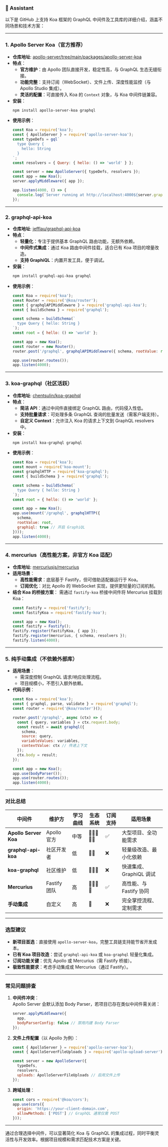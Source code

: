 ### 🤖 Assistant



以下是 GitHub 上支持 Koa 框架的 GraphQL 中间件及工具库的详细介绍，涵盖不同场景和技术方案：

---

### **1. Apollo Server Koa（官方推荐）**
- **仓库地址**: [apollo-server/tree/main/packages/apollo-server-koa](https://github.com/apollographql/apollo-server/tree/main/packages/apollo-server-koa)
- **特点**：
  - **官方维护**：由 Apollo 团队直接开发，稳定性高，与 GraphQL 生态无缝衔接。
  - **功能完整**：支持订阅（WebSocket）、文件上传、深度性能监控（与 Apollo Studio 集成）。
  - **灵活的配置**：可直接传入 Koa 的 `Context` 对象，与 Koa 中间件链兼容。
- **安装**：
  ```bash
  npm install apollo-server-koa graphql
  ```
- **使用示例**：
  ```javascript
  const Koa = require('koa');
  const { ApolloServer } = require('apollo-server-koa');
  const typeDefs = gql`
    type Query {
      hello: String
    }
  `;
  const resolvers = { Query: { hello: () => 'world' } };

  const server = new ApolloServer({ typeDefs, resolvers });
  const app = new Koa();
  server.applyMiddleware({ app });
  
  app.listen(4000, () => {
    console.log(`Server running at http://localhost:4000${server.graphqlPath}`);
  });
  ```

---

### **2. graphql-api-koa**
- **仓库地址**: [jefflau/graphql-api-koa](https://github.com/jefflau/graphql-api-koa)
- **特点**：
  - **轻量化**：专注于提供基本 GraphQL 路由功能，无额外依赖。
  - **中间件式集成**：通过 Koa 路由中间件挂载，适合已有 Koa 项目的增量改造。
  - **支持 GraphiQL**：内置开发工具，便于调试。
- **安装**：
  ```bash
  npm install graphql-api-koa graphql
  ```
- **使用示例**：
  ```javascript
  const Koa = require('koa');
  const Router = require('@koa/router');
  const { graphqlAPIMiddleware } = require('graphql-api-koa');
  const { buildSchema } = require('graphql');

  const schema = buildSchema(`
    type Query { hello: String }
  `);
  const root = { hello: () => 'world' };

  const app = new Koa();
  const router = new Router();
  router.post('/graphql', graphqlAPIMiddleware({ schema, rootValue: root }));
  
  app.use(router.routes());
  app.listen(4000);
  ```

---

### **3. koa-graphql（社区活跃）**
- **仓库地址**: [chentsulin/koa-graphql](https://github.com/chentsulin/koa-graphql)
- **特点**：
  - **简洁 API**：通过中间件直接绑定 GraphQL 路由，代码侵入性低。
  - **支持批量请求**：可处理多条 GraphQL 查询的批量发送（需客户端支持）。
  - **自定义 Context**：允许注入 Koa 的请求上下文到 GraphQL resolvers 中。
- **安装**：
  ```bash
  npm install koa-graphql graphql
  ```
- **使用示例**：
  ```javascript
  const Koa = require('koa');
  const mount = require('koa-mount');
  const graphqlHTTP = require('koa-graphql');
  const { buildSchema } = require('graphql');

  const schema = buildSchema(`
    type Query { hello: String }
  `);
  const root = { hello: () => 'world' };

  const app = new Koa();
  app.use(mount('/graphql', graphqlHTTP({
    schema,
    rootValue: root,
    graphiql: true // 开启 GraphiQL
  })));
  app.listen(4000);
  ```

---

### **4. mercurius（高性能方案，非官方 Koa 适配）**
- **仓库地址**: [mercuriusjs/mercurius](https://github.com/mercuriusjs/mercurius)
- **适用场景**：
  - **高性能需求**：底层基于 Fastify，但可借助适配器运行于 Koa。
  - **订阅优化**：对比 Apollo 的 WebSocket 实现，提供更轻量的订阅机制。
- **结合 Koa 的桥接方案**：
  需通过 `fastify-koa` 桥接中间件将 Mercurius 挂载到 Koa：
  ```javascript
  const Fastify = require('fastify');
  const fastifyKoa = require('fastify-koa');

  const app = new Koa();
  const fastify = Fastify();
  fastify.register(fastifyKoa, { app });
  fastify.register(mercurius, { schema, resolvers });
  fastify.listen(4000);
  ```

---

### **5. 纯手动集成（不依赖外部库）**
- **适用场景**：
  - 需深度控制 GraphQL 请求/响应处理流程。
  - 项目规模小，不愿引入额外依赖。
- **代码示例**：
  ```javascript
  const Koa = require('koa');
  const { graphql, parse, validate } = require('graphql');
  const router = require('@koa/router')();

  router.post('/graphql', async (ctx) => {
    const { query, variables } = ctx.request.body;
    const result = await graphql({
      schema,
      source: query,
      variableValues: variables,
      contextValue: ctx // 传递上下文
    });
    ctx.body = result;
  });

  const app = new Koa();
  app.use(bodyParser());
  app.use(router.routes());
  app.listen(4000);
  ```

---

### **对比总结**
| 中间件               | 维护方         | 学习曲线 | 生态系统 | 订阅支持 | 适用场景                   |
|----------------------|----------------|----------|----------|----------|----------------------------|
| **Apollo Server Koa**| Apollo 官方    | 中等     | 🌟🌟🌟🌟🌟 | ✅       | 大型项目、全功能需求       |
| **graphql-api-koa**  | 社区开发者     | 低       | 🌟🌟      | ❌       | 轻量级改造、最小化依赖     |
| **koa-graphql**      | 社区维护       | 低       | 🌟🌟🌟    | ❌       | 快速集成、GraphiQL 调试    |
| **Mercurius**        | Fastify 团队   | 高       | 🌟🌟🌟🌟  | ✅       | 高性能、与 Fastify 协同    |
| **手动集成**         | 自定义         | 高       | 🌟        | ❌       | 完全掌控流程、定制需求     |

---

### **选型建议**
- **新项目首选**：直接使用 `apollo-server-koa`，完整工具链支持能节省开发成本。
- **已有 Koa 项目改造**：尝试 `graphql-api-koa` 或 `koa-graphql` 轻量化集成。
- **订阅功能关键**：优先 Apollo 或 Mercurius（需 Fastify 桥接）。
- **极致性能要求**：考虑手动集成或 Mercurius（通过 Fastify）。

---

### **常见问题排查**
1. **中间件冲突**：  
   Apollo Server 会默认添加 Body Parser，若项目已存在类似中间件需关闭：
   ```javascript
   server.applyMiddleware({ 
     app,
     bodyParserConfig: false // 禁用内建 Body Parser
   });
   ```

2. **文件上传配置**（以 Apollo 为例）：
   ```javascript
   const { ApolloServer } = require('apollo-server-koa');
   const { ApolloServerFileUploads } = require('apollo-upload-server');

   const server = new ApolloServer({
     typeDefs,
     resolvers,
     uploads: ApolloServerFileUploads // 启用文件上传
   });
   ```

3. **跨域处理**：
   ```javascript
   const cors = require('@koa/cors');
   app.use(cors({
     origin: 'https://your-client-domain.com',
     allowMethods: ['POST'] // GraphQL 通常仅需 POST
   }));
   ```

---

通过合理选择中间件，可以显著简化 Koa 与 GraphQL 的集成过程，同时平衡灵活性与开发效率。根据项目规模和需求匹配技术方案是关键。